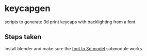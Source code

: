 # keycapgen

scripts to generate 3d print keycaps with backlighting from a font

## Steps taken

install blender and make sure the [font to 3d model](./font-to-3d-models/README.md) submodule works

